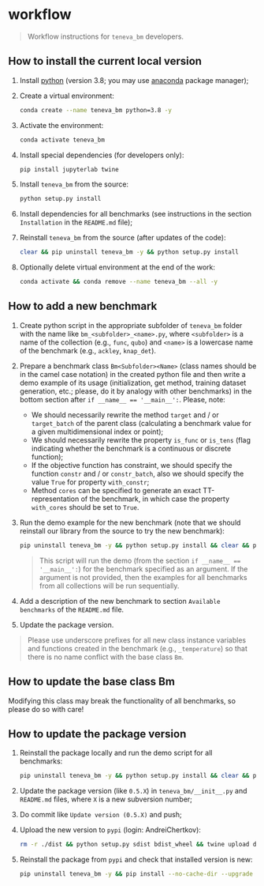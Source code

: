 # workflow

> Workflow instructions for `teneva_bm` developers.


## How to install the current local version

1. Install [python](https://www.python.org) (version 3.8; you may use [anaconda](https://www.anaconda.com) package manager);

2. Create a virtual environment:
    ```bash
    conda create --name teneva_bm python=3.8 -y
    ```

3. Activate the environment:
    ```bash
    conda activate teneva_bm
    ```

4. Install special dependencies (for developers only):
    ```bash
    pip install jupyterlab twine
    ```

5. Install `teneva_bm` from the source:
    ```bash
    python setup.py install
    ```

6. Install dependencies for all benchmarks (see instructions in the section `Installation` in the `README.md` file);

7. Reinstall `teneva_bm` from the source (after updates of the code):
    ```bash
    clear && pip uninstall teneva_bm -y && python setup.py install
    ```

8. Optionally delete virtual environment at the end of the work:
    ```bash
    conda activate && conda remove --name teneva_bm --all -y
    ```


## How to add a new benchmark

1. Create python script in the appropriate subfolder of `teneva_bm` folder with the name like `bm_<subfolder>_<name>.py`, where `<subfolder>` is a name of the collection (e.g., `func`, `qubo`) and `<name>` is a lowercase name of the benchmark (e.g., `ackley`, `knap_det`).

2. Prepare a benchmark class `Bm<Subfolder><Name>` (class names should be in the camel case notation) in the created python file and then write a demo example of its usage (initialization, get method, training dataset generation, etc.; please, do it by analogy with other benchmarks) in the bottom section after `if __name__ == '__main__':`. Please, note:
    - We should necessarily rewrite the method `target` and / or `target_batch` of the parent class (calculating a benchmark value for a given multidimensional index or point);
    - We should necessarily rewrite the property `is_func` or `is_tens` (flag indicating whether the benchmark is a continuous or discrete function);
    - If the objective function has constraint, we should specify the function `constr` and / or `constr_batch`, also we should specify the value `True` for property `with_constr`;
    - Method `cores` can be specified to generate an exact TT-representation of the benchmark, in which case the property `with_cores` should be set to `True`.

3. Run the demo example for the new benchmark (note that we should reinstall our library from the source to try the new benchmark):
    ```bash
    pip uninstall teneva_bm -y && python setup.py install && clear && python demo.py bm_<subfolder>_<name>
    ```
    > This script will run the demo (from the section `if __name__ == '__main__':`) for the benchmark specified as an argument. If the argument is not provided, then the examples for all benchmarks from all collections will be run sequentially.

4. Add a description of the new benchmark to section `Available benchmarks`  of the `README.md` file.

5. Update the package version.

> Please use underscore prefixes for all new class instance variables and functions created in the benchmark (e.g., `_temperature`) so that there is no name conflict with the base class `Bm`.


## How to update the base class Bm

Modifying this class may break the functionality of all benchmarks, so please do so with care!


## How to update the package version

1. Reinstall the package locally and run the demo script for all benchmarks:
    ```bash
    pip uninstall teneva_bm -y && python setup.py install && clear && python demo.py
    ```

2. Update the package version (like `0.5.X`) in `teneva_bm/__init__.py` and `README.md` files, where `X` is a new subversion number;

3. Do commit like `Update version (0.5.X)` and push;

4. Upload the new version to `pypi` (login: AndreiChertkov):
    ```bash
    rm -r ./dist && python setup.py sdist bdist_wheel && twine upload dist/*
    ```

5. Reinstall the package from `pypi` and check that installed version is new:
    ```bash
    pip uninstall teneva_bm -y && pip install --no-cache-dir --upgrade teneva_bm
    ```
